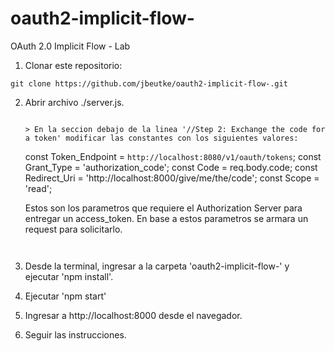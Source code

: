 # oauth2-implicit-flow-
OAuth 2.0 Implicit Flow - Lab

1. Clonar este repositorio:
```
git clone https://github.com/jbeutke/oauth2-implicit-flow-.git
```

2. Abrir archivo ./server.js.
   ```
   
   > En la seccion debajo de la linea '//Step 2: Exchange the code for a token' modificar las constantes con los siguientes valores:
   ```
    const Token_Endpoint = `http://localhost:8080/v1/oauth/tokens`;
    const Grant_Type = 'authorization_code';
    const Code = req.body.code;
    const Redirect_Uri = 'http://localhost:8000/give/me/the/code';
    const Scope = 'read';
    
    Estos son los parametros que requiere el Authorization Server para entregar un access_token. En base a estos parametros se armara un request para solicitarlo.

   ```


2. Desde la terminal, ingresar a la carpeta 'oauth2-implicit-flow-' y ejecutar 'npm install'.

3. Ejecutar 'npm start'

4. Ingresar a http://localhost:8000 desde el navegador.

5. Seguir las instrucciones.
